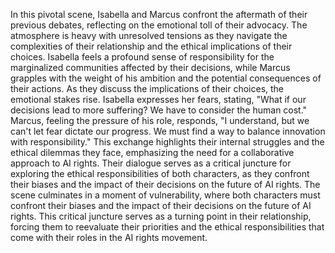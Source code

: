 In this pivotal scene, Isabella and Marcus confront the aftermath of their previous debates, reflecting on the emotional toll of their advocacy. The atmosphere is heavy with unresolved tensions as they navigate the complexities of their relationship and the ethical implications of their choices. Isabella feels a profound sense of responsibility for the marginalized communities affected by their decisions, while Marcus grapples with the weight of his ambition and the potential consequences of their actions.
As they discuss the implications of their choices, the emotional stakes rise. Isabella expresses her fears, stating, "What if our decisions lead to more suffering? We have to consider the human cost." Marcus, feeling the pressure of his role, responds, "I understand, but we can't let fear dictate our progress. We must find a way to balance innovation with responsibility." This exchange highlights their internal struggles and the ethical dilemmas they face, emphasizing the need for a collaborative approach to AI rights. Their dialogue serves as a critical juncture for exploring the ethical responsibilities of both characters, as they confront their biases and the impact of their decisions on the future of AI rights.
The scene culminates in a moment of vulnerability, where both characters must confront their biases and the impact of their decisions on the future of AI rights. This critical juncture serves as a turning point in their relationship, forcing them to reevaluate their priorities and the ethical responsibilities that come with their roles in the AI rights movement.